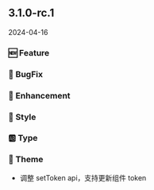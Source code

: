 ## 3.1.0-rc.1
2024-04-16

### 🆕 Feature

### 🐞 BugFix

### 💎 Enhancement

### 💅 Style

### 🆎 Type

### 🎨 Theme
- 调整 setToken api，支持更新组件 token